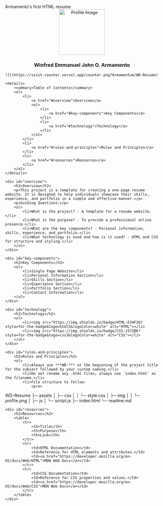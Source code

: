<!DOCTYPE html>
<html lang="en">
<head>
    <meta charset="UTF-8">
    <meta name="viewport" content="width=device-width, initial-scale=1.0">
   Armamento's first HTML resume
    <link rel="stylesheet" href="assets/css/style.css">
</head>
<body>
    <div align="center">
        <a href="https://github.com/Armamentum">
            <!-- You can replace 'resume 1x1.png' with your own logo or image -->
            <img src="assets/img/resume 1x1.png" width="150" height="150" alt="Profile Image">
        </a>
        <h3 align="center">Winfred Emmanuel John O. Armamento</h3>
    </div>

    ![](https://visit-counter.vercel.app/counter.png?Armamentum/WD-Resume)

    <details>
        <summary>Table of Contents</summary>
        <ol>
            <li>
                <a href="#overview">Overview</a>
                <ol>
                    <li>
                        <a href="#key-components">Key Components</a>
                    </li>
                    <li>
                        <a href="#technology">Technology</a>
                    </li>
                </ol>
            </li>
            <li>
                <a href="#rules-and-principles">Rules and Principles</a>
            </li>
            <li>
                <a href="#resources">Resources</a>
            </li>
        </ol>
    </details>

    <div id="overview">
        <h2>Overview</h2>
        <p>This project is a template for creating a one-page resume website. It is designed to help individuals showcase their skills, experience, and portfolio in a simple and effective manner.</p>
        <p>Guiding Questions:</p>
        <ul>
            <li>What is the project? - A template for a resume website.</li>
            <li>What is the purpose? - To provide a professional online presence.</li>
            <li>What are the key components? - Personal information, skills, experience, and portfolio.</li>
            <li>What technology is used and how is it used? - HTML and CSS for structure and styling.</li>
        </ul>
    </div>

    <div id="key-components">
        <h2>Key Components</h2>
        <ul>
            <li>Single Page Website</li>
            <li>Personal Information Section</li>
            <li>Skills Section</li>
            <li>Experience Section</li>
            <li>Portfolio Section</li>
            <li>Contact Information</li>
        </ul>
    </div>

    <div id="technology">
        <h2>Technology</h2>
        <ul>
            <li><img src="https://img.shields.io/badge/HTML-E34F26?style=for-the-badge&logo=html5&logoColor=white" alt="HTML"></li>
            <li><img src="https://img.shields.io/badge/CSS-1572B6?style=for-the-badge&logo=css3&logoColor=white" alt="CSS"></li>
        </ul>
    </div>

    <div id="rules-and-principles">
        <h2>Rules and Principles</h2>
        <ol>
            <li>Always use ***WD-*** at the beginning of the project title for the subject followed by your custom naming.</li>
            <li>Do not rename any .html files; always use 'index.html' as the filename.</li>
            <li>File structure to follow:
                <pre>
WD-Resume
├─ assets
│  ├─ css
│  │  └─ style.css
│  ├─ img
│  │  └─ profile.png
│  ├─ js
│     └─ script.js
├─ index.html
└─ readme.md
                </pre>
            </li>
        </ol>
    </div>

    <div id="resources">
        <h2>Resources</h2>
        <table>
            <tr>
                <th>Title</th>
                <th>Purpose</th>
                <th>Link</th>
            </tr>
            <tr>
                <td>HTML Documentation</td>
                <td>Reference for HTML elements and attributes.</td>
                <td><a href="https://developer.mozilla.org/en-US/docs/Web/HTML">MDN Web Docs</a></td>
            </tr>
            <tr>
                <td>CSS Documentation</td>
                <td>Reference for CSS properties and values.</td>
                <td><a href="https://developer.mozilla.org/en-US/docs/Web/CSS">MDN Web Docs</a></td>
            </tr>
        </table>
    </div>
</body>
</html>
